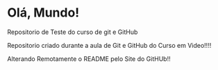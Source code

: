 # Olá, Mundo!
 Repositorio de Teste do curso de git e GitHub

 Repositorio criado durante a aula de Git e GitHub do Curso em Video!!!!

 Alterando Remotamente o README pelo Site do GitHUb!!

